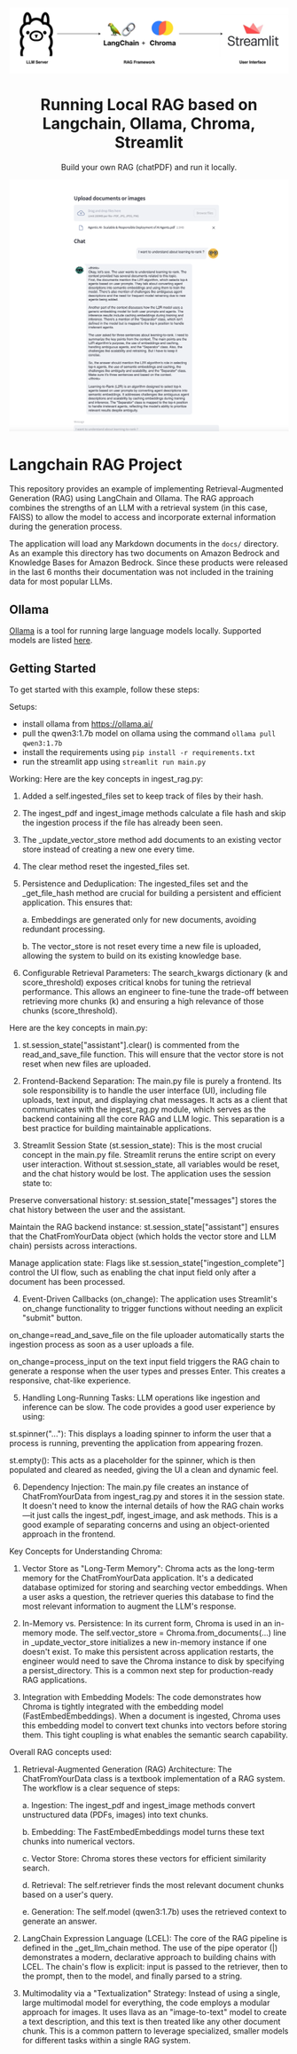 <!-- Improved compatibility of back to top link: See: https://github.com/othneildrew/Best-README-Template/pull/73 -->
<a name="readme-top"></a>

<br />
<div align="center">
  <a href="https://github.com/shaileshagarwal1/python-langchain-rag-into-local">
    <div style="background-color: white;">
      <img src="images/logoimg.png" alt="Logo">
    </div>
  </a>

<h1 align="center">Running Local RAG based on Langchain, Ollama, Chroma, Streamlit </h1>

  <p align="center">
    Build your own RAG (chatPDF) and run it locally.
  </p>
  <img src="images/Screenshot.png?raw=true" alt="sshot">

</div>

# Langchain RAG Project

This repository provides an example of implementing Retrieval-Augmented Generation (RAG) using LangChain and Ollama. The RAG approach combines the strengths of an LLM with a retrieval system (in this case, FAISS) to allow the model to access and incorporate external information during the generation process.

The application will load any Markdown documents in the `docs/` directory. As an example this directory has two documents on Amazon Bedrock and Knowledge Bases for Amazon Bedrock. Since these products were released in the last 6 months their documentation was not included in the training data for most popular LLMs.

## Ollama

[Ollama](https://github.com/ollama/ollama) is a tool for running large language models locally. Supported models are listed [here](https://ollama.com/library).

## Getting Started

To get started with this example, follow these steps:

Setups:
- install ollama from https://ollama.ai/
- pull the qwen3:1.7b model on ollama using the command `ollama pull qwen3:1.7b`
- install the requirements using `pip install -r requirements.txt`
- run the streamlit app using `streamlit run main.py`

Working:
Here are the key concepts in ingest_rag.py:

1. Added a self.ingested_files set to keep track of files by their hash.

2. The ingest_pdf and ingest_image methods calculate a file hash and skip the ingestion process if the file has already been seen.

3. The _update_vector_store method add documents to an existing vector store instead of creating a new one every time.

4. The clear method reset the ingested_files set.

5. Persistence and Deduplication: The ingested_files set and the _get_file_hash method are crucial for building a persistent and efficient application. This ensures that:

    a. Embeddings are generated only for new documents, avoiding redundant processing.

    b. The vector_store is not reset every time a new file is uploaded, allowing the system to build on its existing knowledge base.

6. Configurable Retrieval Parameters: The search_kwargs dictionary (k and score_threshold) exposes critical knobs for tuning the retrieval performance. This allows an engineer to fine-tune the trade-off between retrieving more chunks (k) and ensuring a high relevance of those chunks (score_threshold).

Here are the key concepts in main.py:
1. st.session_state["assistant"].clear() is commented from the read_and_save_file function. This will ensure that the vector store is not reset when new files are uploaded.


2. Frontend-Backend Separation: The main.py file is purely a frontend. Its sole responsibility is to handle the user interface (UI), including file uploads, text input, and displaying chat messages. It acts as a client that communicates with the ingest_rag.py module, which serves as the backend containing all the core RAG and LLM logic. This separation is a best practice for building maintainable applications.

3. Streamlit Session State (st.session_state): This is the most crucial concept in the main.py file. Streamlit reruns the entire script on every user interaction. Without st.session_state, all variables would be reset, and the chat history would be lost. The application uses the session state to:

Preserve conversational history: st.session_state["messages"] stores the chat history between the user and the assistant.

Maintain the RAG backend instance: st.session_state["assistant"] ensures that the ChatFromYourData object (which holds the vector store and LLM chain) persists across interactions.

Manage application state: Flags like st.session_state["ingestion_complete"] control the UI flow, such as enabling the chat input field only after a document has been processed.

4. Event-Driven Callbacks (on_change): The application uses Streamlit's on_change functionality to trigger functions without needing an explicit "submit" button.

on_change=read_and_save_file on the file uploader automatically starts the ingestion process as soon as a user uploads a file.

on_change=process_input on the text input field triggers the RAG chain to generate a response when the user types and presses Enter. This creates a responsive, chat-like experience.

5. Handling Long-Running Tasks: LLM operations like ingestion and inference can be slow. The code provides a good user experience by using:

st.spinner("..."): This displays a loading spinner to inform the user that a process is running, preventing the application from appearing frozen.

st.empty(): This acts as a placeholder for the spinner, which is then populated and cleared as needed, giving the UI a clean and dynamic feel.

6. Dependency Injection: The main.py file creates an instance of ChatFromYourData from ingest_rag.py and stores it in the session state. It doesn't need to know the internal details of how the RAG chain works—it just calls the ingest_pdf, ingest_image, and ask methods. This is a good example of separating concerns and using an object-oriented approach in the frontend.


Key Concepts for Understanding Chroma:

1. Vector Store as "Long-Term Memory": Chroma acts as the long-term memory for the ChatFromYourData application. It's a dedicated database optimized for storing and searching vector embeddings. When a user asks a question, the retriever queries this database to find the most relevant information to augment the LLM's response.

2. In-Memory vs. Persistence: In its current form, Chroma is used in an in-memory mode. The self.vector_store = Chroma.from_documents(...) line in _update_vector_store initializes a new in-memory instance if one doesn't exist. To make this persistent across application restarts, the engineer would need to save the Chroma instance to disk by specifying a persist_directory. This is a common next step for production-ready RAG applications.

3. Integration with Embedding Models: The code demonstrates how Chroma is tightly integrated with the embedding model (FastEmbedEmbeddings). When a document is ingested, Chroma uses this embedding model to convert text chunks into vectors before storing them. This tight coupling is what enables the semantic search capability.

Overall RAG concepts used:
1. Retrieval-Augmented Generation (RAG) Architecture: The ChatFromYourData class is a textbook implementation of a RAG system. The workflow is a clear sequence of steps:

   a. Ingestion: The ingest_pdf and ingest_image methods convert unstructured data (PDFs, images) into text chunks.

   b. Embedding: The FastEmbedEmbeddings model turns these text chunks into numerical vectors.

   c. Vector Store: Chroma stores these vectors for efficient similarity search.

   d. Retrieval: The self.retriever finds the most relevant document chunks based on a user's query.

   e. Generation: The self.model (qwen3:1.7b) uses the retrieved context to generate an answer.

2. LangChain Expression Language (LCEL): The core of the RAG pipeline is defined in the _get_llm_chain method. The use of the pipe operator (|) demonstrates a modern, declarative approach to building chains with LCEL. The chain's flow is explicit: input is passed to the retriever, then to the prompt, then to the model, and finally parsed to a string.

3. Multimodality via a "Textualization" Strategy: Instead of using a single, large multimodal model for everything, the code employs a modular approach for images. It uses llava as an "image-to-text" model to create a text description, and this text is then treated like any other document chunk. This is a common pattern to leverage specialized, smaller models for different tasks within a single RAG system.
